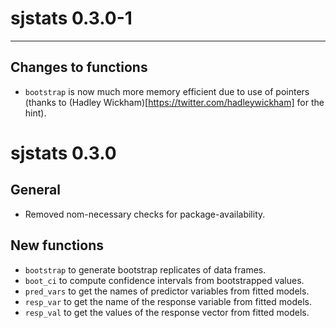 # sjstats 0.3.0-1
------------------------------------------------------------------------------

## Changes to functions

* `bootstrap` is now much more memory efficient due to use of pointers (thanks to (Hadley Wickham)[https://twitter.com/hadleywickham] for the hint).

# sjstats 0.3.0

## General

* Removed nom-necessary checks for package-availability.

## New functions

* `bootstrap` to generate bootstrap replicates of data frames.
* `boot_ci` to compute confidence intervals from bootstrapped values.
* `pred_vars` to get the names of predictor variables from fitted models.
* `resp_var` to get the name of the response variable from fitted models.
* `resp_val` to get the values of the response vector from fitted models.
